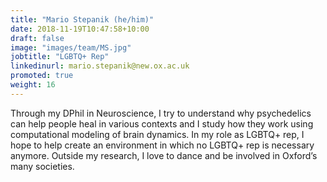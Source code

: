 ```yaml
---
title: "Mario Stepanik (he/him)"
date: 2018-11-19T10:47:58+10:00
draft: false
image: "images/team/MS.jpg"
jobtitle: "LGBTQ+ Rep"
linkedinurl: mario.stepanik@new.ox.ac.uk
promoted: true
weight: 16
---
```


Through my DPhil in Neuroscience, I try to understand why psychedelics can help people heal in various contexts and I study how they work using computational modeling of brain dynamics. In my role as LGBTQ+ rep, I hope to help create an environment in which no LGBTQ+ rep is necessary anymore. Outside my research, I love to dance and be involved in Oxford’s many societies.
